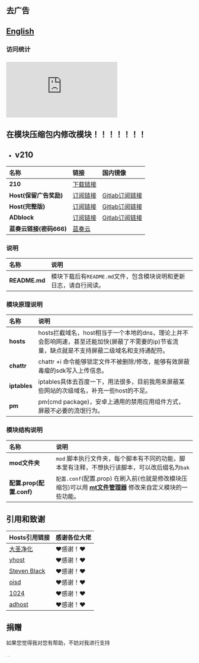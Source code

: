 ## 去广告
## [English](./README_en.md)
### 访问统计
### ![visitors](http://006.freecounters.co.uk/count-133.pl?count=qe1milbo7p68gg219fmj&type=links&prog=unique)
## 在模块压缩包内修改模块！！！！！！！

- ## v210
| **名称** | **链接** | **国内镜像** |
| :-- | :-- | :-- |
| **210** | [下载链接](https://raw.githubusercontent.com/lingeringsound/10007/main/module/ads210.zip) |
| **Host(保留广告奖励)** | [订阅链接](https://raw.githubusercontent.com/lingeringsound/10007/main/reward) | [Gitlab订阅链接](https://jihulab.com/foreseeable_boy/10007/-/raw/main/reward)|
| **Host(完整版)** | [订阅链接](https://raw.githubusercontent.com/lingeringsound/10007/main/all) | [Gitlab订阅链接](https://jihulab.com/foreseeable_boy/10007/-/raw/main/all) |
| **ADblock** | [订阅链接](https://raw.githubusercontent.com/lingeringsound/10007/main/adb.txt) | [Gitlab订阅链接](https://jihulab.com/foreseeable_boy/10007/-/raw/main/adb.txt)|
| **蓝奏云链接(密码666)** | [蓝奏云](https://keytoolazy.lanzouw.com/b03j67j0f) |


### 说明
| **名称** | **说明** |
| :-- | :-- |
| **README.md** | 模块下载后有`README.md`文件，包含模块说明和更新日志，请自行阅读。|

### 模块原理说明
| **名称** | **说明** |
| :-- | :-- |
| **hosts** | hosts拦截域名，host相当于一个本地的dns，理论上并不会影响网速，甚至还能加快(屏蔽了不需要的ip)节省流量，缺点就是不支持屏蔽二级域名和支持通配符。|
| **chattr** | chattr +i 命令能够锁定文件不被删除/修改，能够有效屏蔽毒瘤的sdk写入上传信息。|
| **iptables**| iptables具体去百度一下，用法很多，目前我用来屏蔽某些网站的次级域名，补充一些host的不足。|
| **pm** | pm(cmd package)，安卓上通用的禁用应用组件方式，屏蔽不必要的流氓行为。|

### 模块结构说明
| **名称** | **说明** |
| :-- | :-- |
| **mod文件夹** | `mod` 脚本执行文件夹，每个脚本有不同的功能，脚本里有注释，不想执行该脚本，可以改后缀名为`bak` |
| **配置.prop(配置.conf)** | `配置.conf`(配置.prop) 在刷入前(也就是修改模块压缩包)可以用 **[mt文件管理器](https://binmt.lanzoui.com/b01bivkzc)** 修改来自定义模块的一些功能。|


## 引用和致谢
| **Hosts引用链接** | 感谢各位大佬 |
| :-- | :-- |
| [大圣净化](https://github.com/jdlingyu/ad-wars) | ❤感谢！❤ |
| [yhost](https://github.com/VeleSila/yhosts) | ❤感谢！❤ |
| [Steven Black](https://github.com/StevenBlack/hosts) | ❤感谢！❤ |
| [oisd](https://oisd.nl/howto) | ❤感谢！❤ |
| [1024](https://github.com/Goooler/1024_hosts) | ❤感谢！❤ |
| [adhost](https://github.com/E7KMbb/AD-hosts) | ❤感谢！❤ |


 ## 捐赠

如果您觉得我对您有帮助，不妨对我进行支持

<img src="https://lingeringsound.github.io/10007/donate/donate2.jpg" style="zoom:15%" />


<img src="https://lingeringsound.github.io/10007/donate/donate1.png" style="zoom:15%" />

